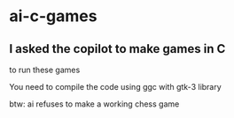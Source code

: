 # ai-c-games
## I asked  the copilot to make games in C

to run these games 

You need to compile the code using ggc with gtk-3 library 

btw: ai refuses to make a working chess game

